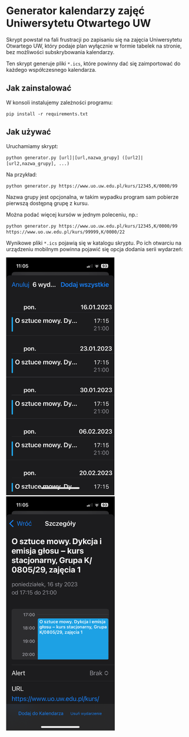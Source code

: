 # Generator kalendarzy zajęć Uniwersytetu Otwartego UW

Skrypt powstał na fali frustracji po zapisaniu się na zajęcia Uniwersytetu Otwartego UW, który podaje plan wyłącznie w formie tabelek na stronie, bez możliwości subskrybowania kalendarzy. 

Ten skrypt generuje pliki `*.ics`, które powinny dać się zaimportować do każdego współczesnego kalendarza.

## Jak zainstalować

W konsoli instalujemy zależności programu:

```
pip install -r requirements.txt
```

## Jak używać

Uruchamiamy skrypt:

```
python generator.py [url]|[url,nazwa_grupy] ([url2]|[url2,nazwa_grupy], ...) 
```

Na przykład:

```
python generator.py https://www.uo.uw.edu.pl/kurs/12345,K/0000/99 
```

Nazwa grupy jest opcjonalna, w takim wypadku program sam pobierze pierwszą dostępną grupę z kursu.

Można podać więcej kursów w jednym poleceniu, np.:

```
python generator.py https://www.uo.uw.edu.pl/kurs/12345,K/0000/99 https://www.uo.uw.edu.pl/kurs/99999,K/0000/22 
```

Wynikowe pliki `*.ics` pojawią się w katalogu skryptu. Po ich otwarciu na urządzeniu mobilnym powinna pojawić się opcja dodania serii wydarzeń:

![Seria wydarzeń](screen_01.png)
![Pojedyczne wydarzenie serii](screen_02.png)